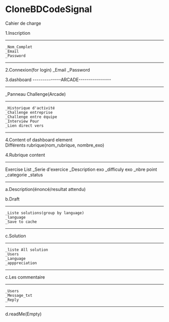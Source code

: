 # CloneBDCodeSignal

Cahier de charge

1.Inscription
***
    _Nom_Complet
    _Email
    _Password
***
2.Connexion(for login)
    _Email
    _Password

3.dashboard
--------------ARCADE----------------
***
_Panneau Challenge(Arcade)
***
    _Historique d'activité
    _Challenge entreprise
    _Challenge entre équipe
    _Interview Pour 
    _Lien direct vers
***



4.Content of dashboard element	
Différents rubrique(nom_rubrique, nombre_exo)

4.Rubrique content
***
Exercise List
    _Serie d'exercice
    _Description exo
    _difficuly exo
    _nbre point
    _categorie
    _status
***

a.Description(énoncé/resultat attendu)

b.Draft
***
    _Liste solutions(group by language)
    _language
    _Save to cache
***

c.Solution
***
    _liste All solution
    _Users
    _Language
    _apppreciation
***

c.Les commentaire
***
    _Users
    _Message_txt
    _Reply
***

d.readMe(Empty)
